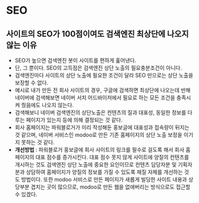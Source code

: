 # SEO

## 사이트의 SEO가 100점이여도 검색엔진 최상단에 나오지 않는 이유

- SEO가 높으면 검색엔진 봇이 사이트를 편하게 훑어낸다. 
- 단, 그 뿐이다. SEO의 고득점은 검색엔진 상단 노출의 필요충분조건이 아니다.
- 검색엔진마다 사이트의 상단 노출에 필요한 조건이 달라 SEO 만으로는 상단 노출을 보장할 수 없다.
- 예시로 내가 만든 전 회사 사이트의 경우, 구글에 검색하면 최상단에 나오는데 반해 네이버에 검색해보면 네이버 서치 어드바이저에서 필요로 하는 모든 조건을 충족시켜 줬음에도 나오지 않는다.
- 검색해보니 네이버 검색엔진의 상단노출은 컨텐츠의 질과 대표성, 동일한 정보를 다루는 페이지가 있는지 등에 의해 결정되는 것 같다.
- 회사 홈페이지는 파워블로거가 미리 작성해둔 홍보글에 대표성과 접속량이 뒤지는 것 같으며, 네이버 서비스인 modoo로 만든 기존 홈페이지의 상단 노출 보정을 이기지 못하는 것 같다.
- **개선방법** : 파워블로거 홍보글에 회사 사이트의 링크를 필수로 걸도록 해서 회사 홈페이지의 대표 점수를 증가시킨다. 대표 점수 못지 않게 사이트에 양질의 컨텐츠를 개시하는 것도 검색엔진 상단 노출에 중요한 요인이므로 컨텐츠 담당자분 및 기획자분과 상담하여 홈페이지가 양질의 정보를 가질 수 있도록 체질 자체를 개선하는 것도 방법이다. 또한 modoo 서비스로 만든 페이지가 새롭게 빌딩한 사이트 내용과 상당부분 겹치는 곳이 많으므로, modoo로 만든 웹을 없애버리는 방식으로도 접근할 수 있겠다.
